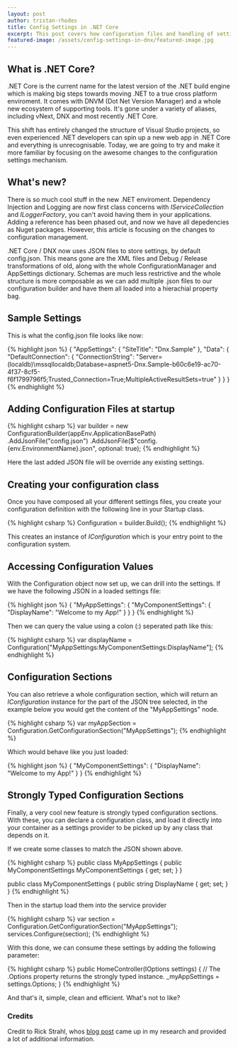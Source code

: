 ```yaml
---
layout: post
author: tristan-rhodes
title: Config Settings in .NET Core
excerpt: This post covers how configuration files and handling of settings has changed in .NET Core.
featured-image: /assets/config-settings-in-dnx/featured-image.jpg
---
```


## What is .NET Core?
.NET Core is the current name for the latest version of the .NET build engine which is making big steps towards moving .NET to a true cross platform enviroment. It comes with DNVM (Dot Net Version Manager) and a whole new ecosystem of supporting tools. It's gone under a variety of aliases, including vNext, DNX and most recently .NET Core.

This shift has entirely changed the structure of Visual Studio projects, so even experienced .NET developers can spin up a new web app in .NET Core and  everything is unrecognisable. Today, we are going to try and make it more familiar by focusing on the awesome changes to the configuration settings mechanism.

## What's new?
There is so much cool stuff in the new .NET enviroment. Dependency Injection and Logging are now first class concerns with _IServiceCollection_ and _ILoggerFactory_, you can't avoid having them in your applications. Adding a reference has been phased out, and now we have all depedencies as Nuget packages. However, this article is focusing on the changes to configuration management.

.NET Core / DNX now uses JSON files to store settings, by default config.json. This means gone are the XML files and Debug / Release transformations of old, along with the whole ConfigurationManager and AppSettings dictionary. Schemas are much less restrictive and the whole structure is more composable as we can add multiple .json files to our configuration builder and have them all loaded into a hierachial property bag.

## Sample Settings
This is what the config.json file looks like now:

{% highlight json %}
{
  "AppSettings": {
    "SiteTitle": "Dnx.Sample"
  },
  "Data": {
    "DefaultConnection": {
      "ConnectionString": "Server=(localdb)\\mssqllocaldb;Database=aspnet5-Dnx.Sample-b60c6e19-ac70-4f37-8cf5-f6f1799796f5;Trusted_Connection=True;MultipleActiveResultSets=true"
    }
  }
}
{% endhighlight %}

## Adding Configuration Files at startup

{% highlight csharp %}
var builder = new ConfigurationBuilder(appEnv.ApplicationBasePath)
    .AddJsonFile("config.json")
    .AddJsonFile($"config.{env.EnvironmentName}.json", optional: true);
{% endhighlight %}

Here the last added JSON file will be override any existing settings.

## Creating your configuration class
Once you have composed all your different settings files, you create your configuration definition with the following line in your Startup class.

{% highlight csharp %}
Configuration = builder.Build();
{% endhighlight %}

This creates an instance of _IConfiguration_ which is your entry point to the configuration system.

## Accessing Configuration Values

With the Configuration object now set up, we can drill into the settings. If we have the following JSON in a loaded settings file:

{% highlight json %}
{
  "MyAppSettings": {
    "MyComponentSettings": {
      "DisplayName": "Welcome to my App!"
    }
  }
}
{% endhighlight %}

Then we can query the value using a colon (:) seperated path like this:

{% highlight csharp %}
var displayName = Configuration["MyAppSettings:MyComponentSettings:DisplayName"];
{% endhighlight %}

## Configuration Sections

You can also retrieve a whole configuration section, which will return an _IConfiguration_ instance for the part of the JSON tree selected, in the example below you would get the content of the "MyAppSettings" node.

{% highlight csharp %}
var myAppSection = Configuration.GetConfigurationSection("MyAppSettings");
{% endhighlight %}

Which would behave like you just loaded:

{% highlight json %}
{
  "MyComponentSettings": {
    "DisplayName": "Welcome to my App!"
  }
}
{% endhighlight %}

## Strongly Typed Configuration Sections

Finally, a very cool new feature is strongly typed configuration sections. With these, you can declare a configuration class, and load it directly into your container as a settings provider to be picked up by any class that depends on it.

If we create some classes to match the JSON shown above.

{% highlight csharp %}
public class MyAppSettings
{
    public MyComponentSettings MyComponentSettings { get; set; }
}

public class MyComponentSettings
{
    public string DisplayName { get; set; }
}
{% endhighlight %}

Then in the startup load them into the service provider

{% highlight csharp %}
var section = Configuration.GetConfigurationSection("MyAppSettings");
services.Configure<MyAppSettings>(section);
{% endhighlight %}

With this done, we can consume these settings by adding the following parameter:

{% highlight csharp %}
public HomeController(IOptions<MyAppSettings> settings)
{
	// The .Options property returns the strongly typed instance.
    _myAppSettings = settings.Options;
}
{% endhighlight %}

And that's it, simple, clean and efficient. What's not to like?

### Credits

Credit to Rick Strahl, whos [blog post](https://weblog.west-wind.com/posts/2015/Jun/03/Strongly-typed-AppSettings-Configuration-in-ASPNET-5) came up in my research and provided a lot of additional information.